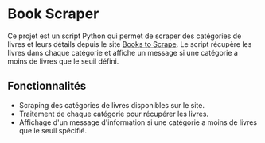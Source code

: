 # Book Scraper

Ce projet est un script Python qui permet de scraper des catégories de livres et leurs détails depuis le site [Books to Scrape](https://books.toscrape.com/). Le script récupère les livres dans chaque catégorie et affiche un message si une catégorie a moins de livres que le seuil défini.

## Fonctionnalités

- Scraping des catégories de livres disponibles sur le site.
- Traitement de chaque catégorie pour récupérer les livres.
- Affichage d'un message d'information si une catégorie a moins de livres que le seuil spécifié.
